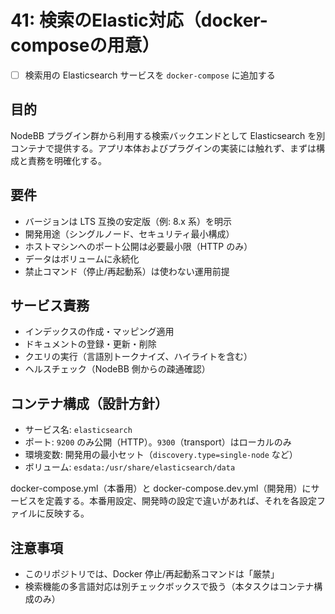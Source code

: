 # 41: 検索のElastic対応（docker-composeの用意）

- [ ] 検索用の Elasticsearch サービスを `docker-compose` に追加する

## 目的

NodeBB プラグイン群から利用する検索バックエンドとして Elasticsearch を別コンテナで提供する。アプリ本体およびプラグインの実装には触れず、まずは構成と責務を明確化する。

## 要件

- バージョンは LTS 互換の安定版（例: 8.x 系）を明示
- 開発用途（シングルノード、セキュリティ最小構成）
- ホストマシンへのポート公開は必要最小限（HTTP のみ）
- データはボリュームに永続化
- 禁止コマンド（停止/再起動系）は使わない運用前提

## サービス責務

- インデックスの作成・マッピング適用
- ドキュメントの登録・更新・削除
- クエリの実行（言語別トークナイズ、ハイライトを含む）
- ヘルスチェック（NodeBB 側からの疎通確認）

## コンテナ構成（設計方針）

- サービス名: `elasticsearch`
- ポート: `9200` のみ公開（HTTP）。`9300`（transport）はローカルのみ
- 環境変数: 開発用の最小セット（`discovery.type=single-node` など）
- ボリューム: `esdata:/usr/share/elasticsearch/data`

docker-compose.yml（本番用）と docker-compose.dev.yml（開発用）にサービスを定義する。本番用設定、開発時の設定で違いがあれば、それを各設定ファイルに反映する。

## 注意事項

- このリポジトリでは、Docker 停止/再起動系コマンドは「厳禁」
- 検索機能の多言語対応は別チェックボックスで扱う（本タスクはコンテナ構成のみ）

